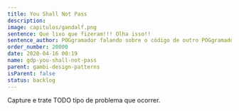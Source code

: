 ```yaml
---
title: You Shall Not Pass
description:
image: capitulos/gandalf.png
sentence: Que lixo que fizeram!!! Olha isso!!
sentence_author: POGgramador falando sobre o código de outro POGgramador
order_number: 20000
date: 2020-04-16 00:19
name: gdp-you-shall-not-pass
parent: gambi-design-patterns
isParent: false
status: backlog
---
```

Capture e trate TODO tipo de problema que ocorrer.
